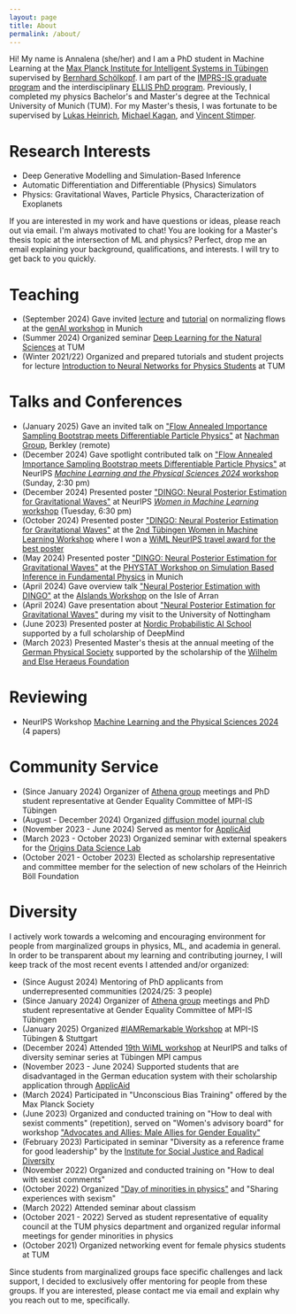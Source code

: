 ```yaml
---
layout: page
title: About
permalink: /about/
---
```


Hi! My name is Annalena (she/her) and I am a PhD student in Machine Learning at the [Max Planck Institute for Intelligent Systems in Tübingen](https://is.mpg.de) supervised by [Bernhard Schölkopf](https://is.mpg.de/~bs). I am part of the [IMPRS-IS graduate program](https://imprs.is.mpg.de/scholars) and the interdisciplinary [ELLIS PhD program](https://ellis.eu/phd-postdoc).
Previously, I completed my physics Bachelor's and Master's degree at the Technical University of Munich (TUM). For my Master's thesis, I was fortunate to be supervised by [Lukas Heinrich](https://www.lukasheinrich.com), [Michael Kagan](https://sparks.cern/kagan-michael), and [Vincent Stimper](https://vincentstimper.com).

# Research Interests
* Deep Generative Modelling and Simulation-Based Inference
* Automatic Differentiation and Differentiable (Physics) Simulators
* Physics: Gravitational Waves, Particle Physics, Characterization of Exoplanets

If you are interested in my work and have questions or ideas, please reach out via email. I'm always motivated to chat!
You are looking for a Master's thesis topic at the intersection of ML and physics? Perfect, drop me an email explaining your background, qualifications, and interests. I will try to get back to you quickly.

# Teaching
* (September 2024) Gave invited [lecture](https://github.com/annalena-k/presentations-posters-and-other-fun-things/blob/main/2024/20240913_Lecture_Normalizing_flows_genAI_workshop_munich.pdf) and [tutorial](https://github.com/odsl-team/genAI-Days) on normalizing flows at the [genAI workshop](https://indico.ph.tum.de/event/7722/) in Munich 
* (Summer 2024) Organized seminar [Deep Learning for the Natural Sciences](https://cvg.cit.tum.de/teaching/ss2024/dl4science) at TUM
* (Winter 2021/22) Organized and prepared tutorials and student projects for lecture [Introduction to Neural Networks for Physics Students](https://academics.nat.tum.de/org/mh/details/mod/PH0101/) at TUM

# Talks and Conferences
* (January 2025) Gave an invited talk on ["Flow Annealed Importance Sampling Bootstrap meets Differentiable Particle Physics"](https://arxiv.org/abs/2411.16234) at [Nachman Group](https://nachmangroup.github.io/index.html), Berkley (remote)
* (December 2024) Gave spotlight contributed talk on ["Flow Annealed Importance Sampling Bootstrap meets Differentiable Particle Physics"](https://ml4physicalsciences.github.io/2024/files/NeurIPS_ML4PS_2024_221.pdf) at NeurIPS [_Machine Learning and the Physical Sciences 2024_ workshop](https://ml4physicalsciences.github.io/2024/index.html) (Sunday, 2:30 pm)
* (December 2024) Presented poster ["DINGO: Neural Posterior Estimation for Gravitational Waves"](https://github.com/annalena-k/presentations-posters-and-other-fun-things/blob/main/2024/20240516_Poster_SBI_Workshop_Munich.pdf) at NeurIPS [_Women in Machine Learning_ workshop](https://neurips.cc/virtual/2024/affinity-event/105022) (Tuesday, 6:30 pm)
* (October 2024) Presented poster ["DINGO: Neural Posterior Estimation for Gravitational Waves"](https://github.com/annalena-k/presentations-posters-and-other-fun-things/blob/main/2024/20240516_Poster_SBI_Workshop_Munich.pdf) at the [2nd Tübingen Women in Machine Learning Workshop](https://tuewiml.github.io/news.html) where I won a [WiML NeurIPS travel award for the best poster](https://x.com/tuewiml/status/1848694110804201489)
* (May 2024) Presented poster ["DINGO: Neural Posterior Estimation for Gravitational Waves"](https://github.com/annalena-k/presentations-posters-and-other-fun-things/blob/main/2024/20240516_Poster_SBI_Workshop_Munich.pdf) at the [PHYSTAT Workshop on Simulation Based Inference in Fundamental Physics](https://indico.cern.ch/event/1355601/) in Munich
* (April 2024) Gave overview talk ["Neural Posterior Estimation with DINGO"](https://github.com/annalena-k/presentations-posters-and-other-fun-things/blob/main/2024/20240424_Presentation_AIslands.pdf) at the [AIslands Workshop](https://www.gla.ac.uk/events/conferences/aislands-arran24/) on the Isle of Arran
* (April 2024) Gave presentation about ["Neural Posterior Estimation for Gravitational Waves"](https://github.com/annalena-k/presentations-posters-and-other-fun-things/blob/main/2024/20240417_Presentation_Group_Meeting_Nottingham.pdf) during my visit to the University of Nottingham
* (June 2023) Presented poster at [Nordic Probabilistic AI School](https://probabilistic.ai) supported by a full scholarship of DeepMind
* (March 2023) Presented Master's thesis at the annual meeting of the [German Physical Society](https://www.dpg-physik.de) supported by the scholarship of the [Wilhelm and Else Heraeus Foundation](https://www.we-heraeus-stiftung.de/english/)

# Reviewing
* NeurIPS Workshop [Machine Learning and the Physical Sciences 2024](https://ml4physicalsciences.github.io/2024/) (4 papers)

# Community Service
* (Since January 2024) Organizer of [Athena group](https://is.mpg.de/athena-group) meetings and PhD student representative at Gender Equality Committee of MPI-IS Tübingen
* (August - December 2024) Organized [diffusion model journal club](https://github.com/CarlaSa/diffusion_journal_club_24)
* (November 2023 - June 2024) Served as mentor for [ApplicAid](https://www.applicaid.org)
* (March 2023 - October 2023) Organized seminar with external speakers for the [Origins Data Science Lab](https://www.origins-cluster.de/en/infrastructure/odsl)
* (October 2021 - October 2023) Elected as scholarship representative and committee member for the selection of new scholars of the Heinrich Böll Foundation

# Diversity
I actively work towards a welcoming and encouraging environment for people from marginalized groups in physics, ML, and academia in general. In order to be transparent about my learning and contributing journey, I will keep track of the most recent events I attended and/or organized:
* (Since August 2024) Mentoring of PhD applicants from underrepresented communities (2024/25: 3 people)
* (Since January 2024) Organizer of [Athena group](https://is.mpg.de/athena-group) meetings and PhD student representative at Gender Equality Committee of MPI-IS Tübingen
* (January 2025) Organized [#IAMRemarkable Workshop](https://www.rmrkblty.org/iamremarkable) at MPI-IS Tübingen & Stuttgart
* (December 2024) Attended [19th WiML workshop](https://sites.google.com/wimlworkshop.org/wiml-2024/home) at NeurIPS and talks of diversity seminar series at Tübingen MPI campus
* (November 2023 - June 2024) Supported students that are disadvantaged in the German education system with their scholarship application through [ApplicAid](https://www.applicaid.org)
* (March 2024) Participated in "Unconscious Bias Training" offered by the Max Planck Society
* (June 2023) Organized and conducted training on "How to deal with sexist comments" (repetition), served on "Women's advisory board" for workshop ["Advocates and Allies: Male Allies for Gender Equality"](https://www.zv.tum.de/en/diversity/news-events/news-singleview-en/article/workshop-advocates-and-allies-male-allies-for-gender-equality/)
* (February 2023) Participated in seminar "Diversity as a reference frame for good leadership" by the [Institute for Social Justice and Radical Diversity](https://institut-social-justice.org) 
* (November 2022) Organized and conducted training on "How to deal with sexist comments"
* (October 2022) Organized ["Day of minorities in physics"](https://www.ph.tum.de/about/diversity/gender/events/1/) and "Sharing experiences with sexism"
* (March 2022) Attended seminar about classism
* (October 2021 - 2022) Served as student representative of equality council at the TUM physics department and organized regular informal meetings for gender minorities in physics
* (October 2021) Organized networking event for female physics students at TUM

Since students from marginalized groups face specific challenges and lack support, I decided to exclusively offer mentoring for people from these groups. If you are interested, please contact me via email and explain why you reach out to me, specifically. 



